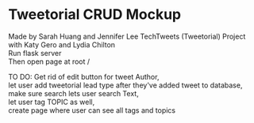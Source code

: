 # Tweetorial CRUD Mockup

Made by Sarah Huang and Jennifer Lee
TechTweets (Tweetorial) Project with Katy Gero and Lydia Chilton  
Run flask server  
Then open page at root /

TO DO:
  Get rid of edit button for tweet Author,  
  let user add tweetorial lead type after they've added tweet to database,  
  make sure search lets user search Text,  
  let user tag TOPIC as well,  
  create page where user can see all tags and topics
